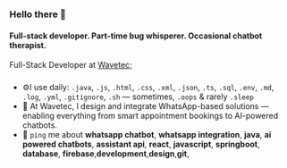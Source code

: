 ### Hello there 👋

#### Full-stack developer. Part-time bug whisperer. Occasional chatbot therapist. 

Full-Stack Developer at [Wavetec](https://www.wavetec.com/);<br>

###

- ⚙️I use daily: `.java`, `.js`, `.html`, `.css`, `.xml`, `.json`, `.ts`, `.sql`, `.env`, `.md`, `.log`, `.yml`, `.gitignore`, `.sh` — sometimes, `.oops` & rarely `.sleep`
- 💅 At Wavetec, I design and integrate WhatsApp-based solutions — enabling everything from smart appointment bookings to AI-powered chatbots.
- 💬 `ping` me about **whatsapp chatbot**, **whatsapp integration**, **java**, **ai powered chatbots**, **assistant api**, **react**, **javascript**, **springboot**, **database**, **firebase**,**development**,**design**,**git**,


